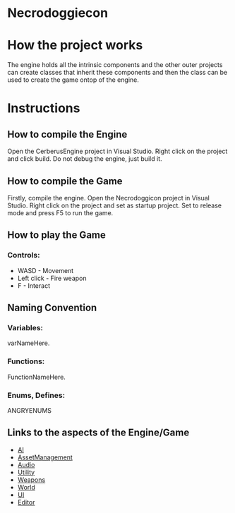 # Necrodoggiecon

# How the project works
The engine holds all the intrinsic components and the other outer projects can create classes that inherit these components and then the class can be used to create the game ontop of the engine.


# Instructions

## How to compile the Engine
Open the CerberusEngine project in Visual Studio.
Right click on the project and click build.
Do not debug the engine, just build it. 

## How to compile the Game
Firstly, compile the engine.
Open the Necrodoggicon project in Visual Studio.
Right click on the project and set as startup project.
Set to release mode and press F5 to run the game.

## How to play the Game
### Controls:
-   WASD - Movement
-   Left click - Fire weapon
-   F - Interact

## Naming Convention

### Variables:
varNameHere.

### Functions:
FunctionNameHere.

### Enums, Defines:
ANGRYENUMS

## Links to the aspects of the Engine/Game

-   [AI](Doxygen/Markdown/AI.md)
-   [AssetManagement](Doxygen/Markdown/AssetManagement.md)
-   [Audio](Doxygen/Markdown/Audio.md)
-   [Utility](Doxygen/Markdown/Utility.md)
-   [Weapons](Doxygen/Markdown/Weapons.md)
-   [World](Doxygen/Markdown/World.md)
-   [UI](Doxygen/Markdown/UI.md)
-   [Editor](Doxygen/Markdown/Editor.md)
